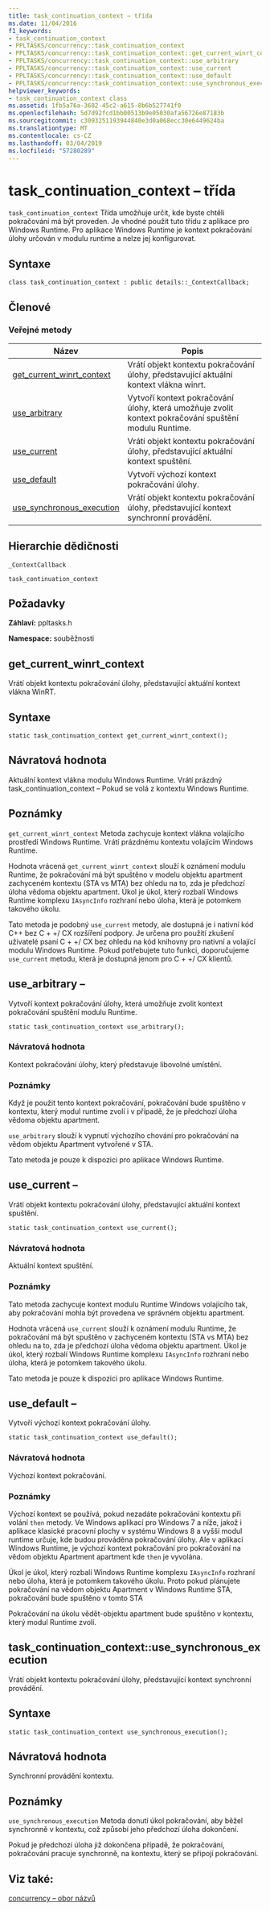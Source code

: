 ```yaml
---
title: task_continuation_context – třída
ms.date: 11/04/2016
f1_keywords:
- task_continuation_context
- PPLTASKS/concurrency::task_continuation_context
- PPLTASKS/concurrency::task_continuation_context::get_current_winrt_context
- PPLTASKS/concurrency::task_continuation_context::use_arbitrary
- PPLTASKS/concurrency::task_continuation_context::use_current
- PPLTASKS/concurrency::task_continuation_context::use_default
- PPLTASKS/concurrency::task_continuation_context::use_synchronous_execution
helpviewer_keywords:
- task_continuation_context class
ms.assetid: 1fb5a76a-3682-45c2-a615-8b6b527741f0
ms.openlocfilehash: 5d7d92fcd1bb00513b9e05030afa56726e87183b
ms.sourcegitcommit: c3093251193944840e3d0a068ecc30e6449624ba
ms.translationtype: MT
ms.contentlocale: cs-CZ
ms.lasthandoff: 03/04/2019
ms.locfileid: "57280289"
---
```

# <a name="taskcontinuationcontext-class"></a>task_continuation_context – třída

`task_continuation_context` Třída umožňuje určit, kde byste chtěli pokračování má být proveden. Je vhodné použít tuto třídu z aplikace pro Windows Runtime. Pro aplikace Windows Runtime je kontext pokračování úlohy určován v modulu runtime a nelze jej konfigurovat.

## <a name="syntax"></a>Syntaxe

```
class task_continuation_context : public details::_ContextCallback;
```

## <a name="members"></a>Členové

### <a name="public-methods"></a>Veřejné metody

|Název|Popis|
|----------|-----------------|
|[get_current_winrt_context](#get_current_winrt_context)|Vrátí objekt kontextu pokračování úlohy, představující aktuální kontext vlákna winrt.|
|[use_arbitrary](#use_arbitrary)|Vytvoří kontext pokračování úlohy, která umožňuje zvolit kontext pokračování spuštění modulu Runtime.|
|[use_current](#use_current)|Vrátí objekt kontextu pokračování úlohy, představující aktuální kontext spuštění.|
|[use_default](#use_default)|Vytvoří výchozí kontext pokračování úlohy.|
|[use_synchronous_execution](#use_synchronous_execution)|Vrátí objekt kontextu pokračování úlohy, představující kontext synchronní provádění.|

## <a name="inheritance-hierarchy"></a>Hierarchie dědičnosti

`_ContextCallback`

`task_continuation_context`

## <a name="requirements"></a>Požadavky

**Záhlaví:** ppltasks.h

**Namespace:** souběžnosti

## <a name="get_current_winrt_context"></a> get_current_winrt_context

Vrátí objekt kontextu pokračování úlohy, představující aktuální kontext vlákna WinRT.

## <a name="syntax"></a>Syntaxe

```
static task_continuation_context get_current_winrt_context();
```

## <a name="return-value"></a>Návratová hodnota

Aktuální kontext vlákna modulu Windows Runtime. Vrátí prázdný task_continuation_context – Pokud se volá z kontextu Windows Runtime.

## <a name="remarks"></a>Poznámky

`get_current_winrt_context` Metoda zachycuje kontext vlákna volajícího prostředí Windows Runtime. Vrátí prázdnému kontextu volajícím Windows Runtime.

Hodnota vrácená `get_current_winrt_context` slouží k oznámení modulu Runtime, že pokračování má být spuštěno v modelu objektu apartment zachyceném kontextu (STA vs MTA) bez ohledu na to, zda je předchozí úloha vědoma objektu apartment. Úkol je úkol, který rozbalí Windows Runtime komplexu `IAsyncInfo` rozhraní nebo úloha, která je potomkem takového úkolu.

Tato metoda je podobný `use_current` metody, ale dostupná je i nativní kód C++ bez C + +/ CX rozšíření podpory. Je určena pro použití zkušení uživatelé psaní C + +/ CX bez ohledu na kód knihovny pro nativní a volající modulu Windows Runtime. Pokud potřebujete tuto funkci, doporučujeme `use_current` metodu, která je dostupná jenom pro C + +/ CX klientů.

##  <a name="use_arbitrary"></a> use_arbitrary –

Vytvoří kontext pokračování úlohy, která umožňuje zvolit kontext pokračování spuštění modulu Runtime.

```
static task_continuation_context use_arbitrary();
```

### <a name="return-value"></a>Návratová hodnota

Kontext pokračování úlohy, který představuje libovolné umístění.

### <a name="remarks"></a>Poznámky

Když je použit tento kontext pokračování, pokračování bude spuštěno v kontextu, který modul runtime zvolí i v případě, že je předchozí úloha vědoma objektu apartment.

`use_arbitrary` slouží k vypnutí výchozího chování pro pokračování na vědom objektu Apartment vytvořené v STA.

Tato metoda je pouze k dispozici pro aplikace Windows Runtime.

##  <a name="use_current"></a> use_current –

Vrátí objekt kontextu pokračování úlohy, představující aktuální kontext spuštění.

```
static task_continuation_context use_current();
```

### <a name="return-value"></a>Návratová hodnota

Aktuální kontext spuštění.

### <a name="remarks"></a>Poznámky

Tato metoda zachycuje kontext modulu Runtime Windows volajícího tak, aby pokračování mohla být provedena ve správném objektu apartment.

Hodnota vrácená `use_current` slouží k oznámení modulu Runtime, že pokračování má být spuštěno v zachyceném kontextu (STA vs MTA) bez ohledu na to, zda je předchozí úloha vědoma objektu apartment. Úkol je úkol, který rozbalí Windows Runtime komplexu `IAsyncInfo` rozhraní nebo úloha, která je potomkem takového úkolu.

Tato metoda je pouze k dispozici pro aplikace Windows Runtime.

##  <a name="use_default"></a> use_default –

Vytvoří výchozí kontext pokračování úlohy.

```
static task_continuation_context use_default();
```

### <a name="return-value"></a>Návratová hodnota

Výchozí kontext pokračování.

### <a name="remarks"></a>Poznámky

Výchozí kontext se používá, pokud nezadáte pokračování kontextu při volání `then` metody. Ve Windows aplikací pro Windows 7 a níže, jakož i aplikace klasické pracovní plochy v systému Windows 8 a vyšší modul runtime určuje, kde budou prováděna pokračování úlohy. Ale v aplikaci Windows Runtime, je výchozí kontext pokračování pro pokračování na vědom objektu Apartment apartment kde `then` je vyvolána.

Úkol je úkol, který rozbalí Windows Runtime komplexu `IAsyncInfo` rozhraní nebo úloha, která je potomkem takového úkolu. Proto pokud plánujete pokračování na vědom objektu Apartment v Windows Runtime STA, pokračování bude spuštěno v tomto STA

Pokračování na úkolu vědět-objektu apartment bude spuštěno v kontextu, který modul Runtime zvolí.

## <a name="use_synchronous_execution"></a> task_continuation_context::use_synchronous_execution

Vrátí objekt kontextu pokračování úlohy, představující kontext synchronní provádění.

## <a name="syntax"></a>Syntaxe

```
static task_continuation_context use_synchronous_execution();
```

## <a name="return-value"></a>Návratová hodnota

Synchronní provádění kontextu.

## <a name="remarks"></a>Poznámky

`use_synchronous_execution` Metoda donutí úkol pokračování, aby běžel synchronně v kontextu, což způsobí jeho předchozí úloha dokončení.

Pokud je předchozí úloha již dokončena případě, že pokračování, pokračování pracuje synchronně, na kontextu, který se připojí pokračování.

## <a name="see-also"></a>Viz také:

[concurrency – obor názvů](concurrency-namespace.md)

